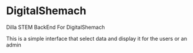 # DigitalShemach
Dilla STEM BackEnd For DigitalShemach

This is a simple interface that select  data  and display it for the users or an admin
